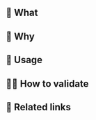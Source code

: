 ## 💪 What

<!-- What's new/different in this PR? What files/functionality changed? How were those changes tested and documented? -->

## 🤔 Why

<!-- What problem does this solve? What's the business value? Why now? -->

## 👀 Usage

<!-- Optional: For new scripts, CLI commands, APIs - how does someone use the new functionality? -->

## 👩‍🔬 How to validate

<!-- What steps can a reviewer follow to manually confirm the changes work? -->

## 🔗 Related links

<!-- URLs to docs, tasks, PRs, issues, Slack threads - any context a reviewer would find helpful -->

<!-- This section should ONLY contain a bullet list of actual links to URLs. There should be no standalone commentary here. If there are no relevant URLs, omit this section rather than adding a paragraph with no links. -->

